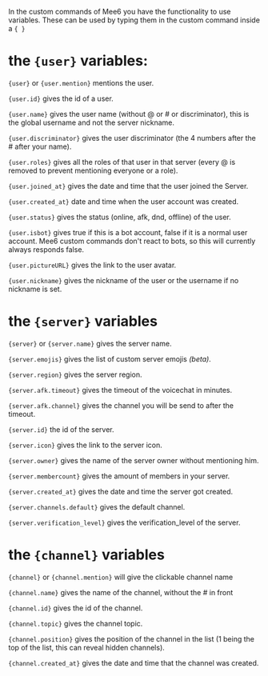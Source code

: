 In the custom commands of Mee6 you have the functionality to use variables.
These can be used by typing them in the custom command inside a `{ }`

# the `{user}` variables:

`{user}` or `{user.mention}` mentions the user.

`{user.id}` gives the id of a user.

`{user.name}` gives the user name (without @ or # or discriminator), this is the global username and not the server nickname.

`{user.discriminator}` gives the user discriminator (the 4 numbers after the # after your name).

`{user.roles}` gives all the roles of that user in that server (every @ is removed to prevent mentioning everyone or a role).

`{user.joined_at}` gives the date and time that the user joined the Server.

`{user.created_at}` date and time when the user account was created.

`{user.status}` gives the status (online, afk, dnd, offline) of the user.

`{user.isbot}` gives true if this is a bot account, false if it is a normal user account.
Mee6 custom commands don't react to bots, so this will currently always responds false.

`{user.pictureURL}` gives the link to the user avatar.

`{user.nickname}` gives the nickname of the user or the username if no nickname is set.

# the `{server}` variables

`{server}` or `{server.name}` gives the server name.

`{server.emojis}` gives the list of custom server emojis _(beta)_.

`{server.region}` gives the server region.

`{server.afk.timeout}` gives the timeout of the voicechat in minutes.

`{server.afk.channel}` gives the channel you will be send to after the timeout.

`{server.id}` the id of the server.

`{server.icon}` gives the link to the server icon.

`{server.owner}` gives the name of the server owner without mentioning him.

`{server.membercount}` gives the amount of members in your server.

`{server.created_at}` gives the date and time the server got created.

`{server.channels.default}` gives the default channel.

`{server.verification_level}` gives the verification_level of the server.

# the `{channel}` variables

`{channel}` or `{channel.mention}` will give the clickable channel name

`{channel.name}` gives the name of the channel, without the # in front

`{channel.id}` gives the id of the channel.

`{channel.topic}` gives the channel topic.

`{channel.position}` gives the position of the channel in the list (1 being the top of the list, this can reveal hidden channels).

`{channel.created_at}` gives the date and time that the channel was created.
